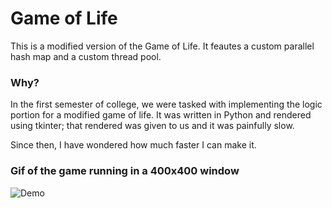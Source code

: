 # Game of Life
This is a modified version of the Game of Life.
It feautes a custom parallel hash map and a custom thread pool.

### Why?
In the first semester of college, we were tasked with implementing the logic portion for a modified game of life.
It was written in Python and rendered using tkinter; that rendered was given to us and it was painfully slow.

Since then, I have wondered how much faster I can make it.

### Gif of the game running in a 400x400 window
![Demo](demo/life.gif)
